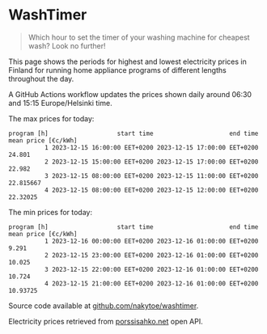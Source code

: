 
# WashTimer

> Which hour to set the timer of your washing machine for cheapest wash? Look no further!

This page shows the periods for highest and lowest electricity prices in Finland 
for running home appliance programs of different lengths throughout the day. 

A GitHub Actions workflow updates the prices shown daily around 06:30 and 15:15 Europe/Helsinki time.

The max prices for today:

	program [h]                   start time                     end time mean price [€c/kWh]
	          1 2023-12-15 16:00:00 EET+0200 2023-12-15 17:00:00 EET+0200              24.801
	          2 2023-12-15 15:00:00 EET+0200 2023-12-15 17:00:00 EET+0200              22.982
	          3 2023-12-15 08:00:00 EET+0200 2023-12-15 11:00:00 EET+0200           22.815667
	          4 2023-12-15 08:00:00 EET+0200 2023-12-15 12:00:00 EET+0200            22.32025

The min prices for today:

	program [h]                   start time                     end time mean price [€c/kWh]
	          1 2023-12-16 00:00:00 EET+0200 2023-12-16 01:00:00 EET+0200               9.291
	          2 2023-12-15 23:00:00 EET+0200 2023-12-16 01:00:00 EET+0200              10.025
	          3 2023-12-15 22:00:00 EET+0200 2023-12-16 01:00:00 EET+0200              10.724
	          4 2023-12-15 21:00:00 EET+0200 2023-12-16 01:00:00 EET+0200            10.93725


Source code available at [github.com/nakytoe/washtimer](https://github.com/nakytoe/washtimer).

Electricity prices retrieved from [porssisahko.net](https://porssisahko.net/api) open API.
